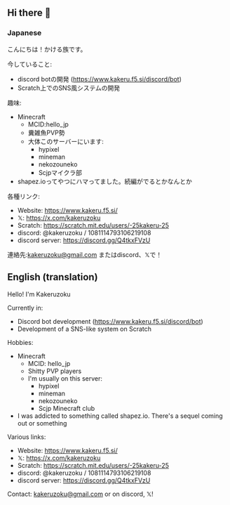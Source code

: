 ## Hi there 👋
### Japanese
こんにちは！かける族です。

今していること:
- discord botの開発 (https://www.kakeru.f5.si/discord/bot)
- Scratch上でのSNS風システムの開発

趣味:
- Minecraft
  - MCID:hello_jp
  - 糞雑魚PVP勢
  - 大体このサーバーにいます:
    - hypixel
    - mineman
    - nekozouneko
    - Scjpマイクラ部
- shapez.ioってやつにハマってました。続編がでるとかなんとか

各種リンク:
- Website: https://www.kakeru.f5.si/
- 𝕏: https://x.com/kakeruzoku
- Scratch: https://scratch.mit.edu/users/-25kakeru-25
- discord: @kakeruzoku / 1081114793106219108
- discord server: https://discord.gg/Q4tkxFVzU

連絡先:kakeruzoku@gmail.com またはdiscord、𝕏で！

## English (translation)
Hello! I'm Kakeruzoku

Currently in:
- Discord bot development (https://www.kakeru.f5.si/discord/bot)
- Development of a SNS-like system on Scratch

Hobbies:
- Minecraft
  - MCID: hello_jp
  - Shitty PVP players
  - I'm usually on this server:
    - hypixel
    - mineman
    - nekozouneko
    - Scjp Minecraft club
- I was addicted to something called shapez.io. There's a sequel coming out or something

Various links:
- Website: https://www.kakeru.f5.si/
- 𝕏: https://x.com/kakeruzoku
- Scratch: https://scratch.mit.edu/users/-25kakeru-25
- discord: @kakeruzoku / 1081114793106219108
- discord server: https://discord.gg/Q4tkxFVzU

Contact: kakeruzoku@gmail.com or on discord, 𝕏!
<!--
**kakeruzoku/kakeruzoku** is a ✨ _special_ ✨ repository because its `README.md` (this file) appears on your GitHub profile.

Here are some ideas to get you started:

- 🔭 I’m currently working on ...
- 🌱 I’m currently learning ...
- 👯 I’m looking to collaborate on ...
- 🤔 I’m looking for help with ...
- 💬 Ask me about ...
- 📫 How to reach me: ...
- 😄 Pronouns: ...
- ⚡ Fun fact: ...
-->
